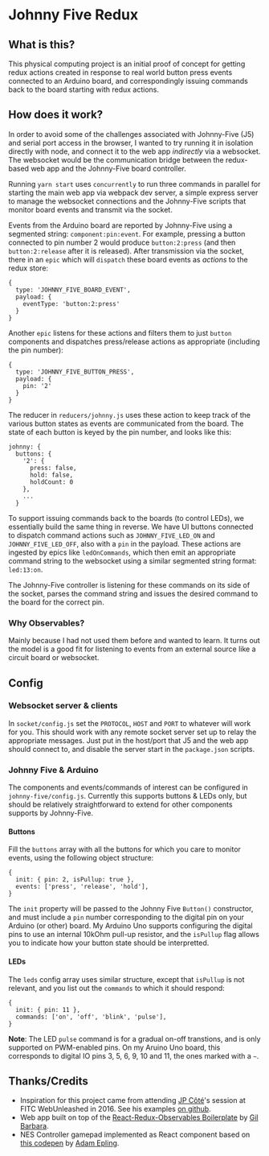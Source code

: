 # Johnny Five Redux

## What is this? 

This physical computing project is an initial proof of concept for getting redux actions created in response to real world button press events connected to an Arduino board, and correspondingly issuing commands back to the board starting with redux actions.

## How does it work?

In order to avoid some of the challenges associated with Johnny-Five (J5) and serial port access in the browser, I wanted to try running it in isolation directly with node, and connect it to the web app _indirectly_ via a websocket. The websocket would be the communication bridge between the redux-based web app and the Johnny-Five board controller.

Running `yarn start` uses `concurrently` to run three commands in parallel for starting the main web app via webpack dev server, a simple express server to manage the websocket connections and the Johnny-Five scripts that monitor board events and transmit via the socket.

Events from the Arduino board are reported by Johnny-Five using a segmented string: `component:pin:event`. For example, pressing a button connected to pin number 2 would produce `button:2:press` (and then `button:2:release` after it is released). After transmission via the socket, there in an `epic` which will `dispatch` these board events as _actions_ to the redux store:
```
{
  type: 'JOHNNY_FIVE_BOARD_EVENT',
  payload: {
    eventType: 'button:2:press'
  }
}
```

Another `epic` listens for these actions and filters them to just `button` components and dispatches press/release actions as appropriate (including the pin number):
```
{
  type: 'JOHNNY_FIVE_BUTTON_PRESS',
  payload: {
    pin: '2'
  }
}
```

The reducer in `reducers/johnny.js` uses these action to keep track of the various button states as events are communicated from the board. The state of each button is keyed by the pin number, and looks like this:
```
johnny: {
  buttons: {
    '2': {
      press: false,
      hold: false,
      holdCount: 0
    },
    ...
  }
```

To support issuing commands back to the boards (to control LEDs), we essentially build the same thing in reverse. We have UI buttons connected to dispatch command actions such as `JOHNNY_FIVE_LED_ON` and `JOHNNY_FIVE_LED_OFF`, also with a `pin` in the payload. These actions are ingested by epics like `ledOnCommands`, which then emit an appropriate command string to the websocket using a similar segmented string format: `led:13:on`.

The Johnny-Five controller is listening for these commands on its side of the socket, parses the command string and issues the desired command to the board for the correct pin.

### Why Observables?
Mainly because I had not used them before and wanted to learn. It turns out the model is a good fit for listening to events from an external source like a circuit board or websocket.

## Config
### Websocket server & clients
In `socket/config.js` set the `PROTOCOL`, `HOST` and `PORT` to whatever will work for you. This should work with any remote socket server set up to relay the appropriate messages. Just put in the host/port that J5 and the web app should connect to, and disable the server start in the `package.json` scripts.

### Johnny Five & Arduino
The components and events/commands of interest can be configured in `johnny-five/config.js`. Currently this supports buttons & LEDs only, but should be relatively straightforward to extend for other components supports by Johnny-Five.

#### Buttons

Fill the `buttons` array with all the buttons for which you care to monitor events, using the following object structure:
```
{
  init: { pin: 2, isPullup: true },
  events: ['press', 'release', 'hold'],
}
```

The `init` property will be passed to the Johnny Five `Button()` constructor, and must include a `pin` number corresponding to the digital pin on your Arduino (or other) board. My Arduino Uno supports configuring the digital pins to use an internal 10kOhm pull-up resistor, and the `isPullup` flag allows you to indicate how your button state should be interpretted.

#### LEDs

The `leds` config array uses similar structure, except that `isPullup` is not relevant, and you list out the `commands` to which it should respond:
```
{
  init: { pin: 11 },
  commands: ['on', 'off', 'blink', 'pulse'],
}
```
**Note**: The LED `pulse` command is for a gradual on-off transtions, and is only supported on PWM-enabled pins. On my Aruino Uno board, this corresponds to digital IO pins 3, 5, 6, 9, 10 and 11, the ones marked with a `~`.


## Thanks/Credits

* Inspiration for this project came from attending [JP Côté](https://github.com/cotejp)'s session at FITC WebUnleashed in 2016. See his examples [on github](https://github.com/cotejp/fitc2016-workshop).
* Web app built on top of the [React-Redux-Observables Boilerplate](https://github.com/gilbarbara/react-redux-observables-boilerplate) by [Gil Barbara](https://github.com/gilbarbara).
* NES Controller gamepad implemented as React component based on [this codepen](https://codepen.io/epzilla/pen/cKjvB) by [Adam Epling](https://github.com/epzilla).
